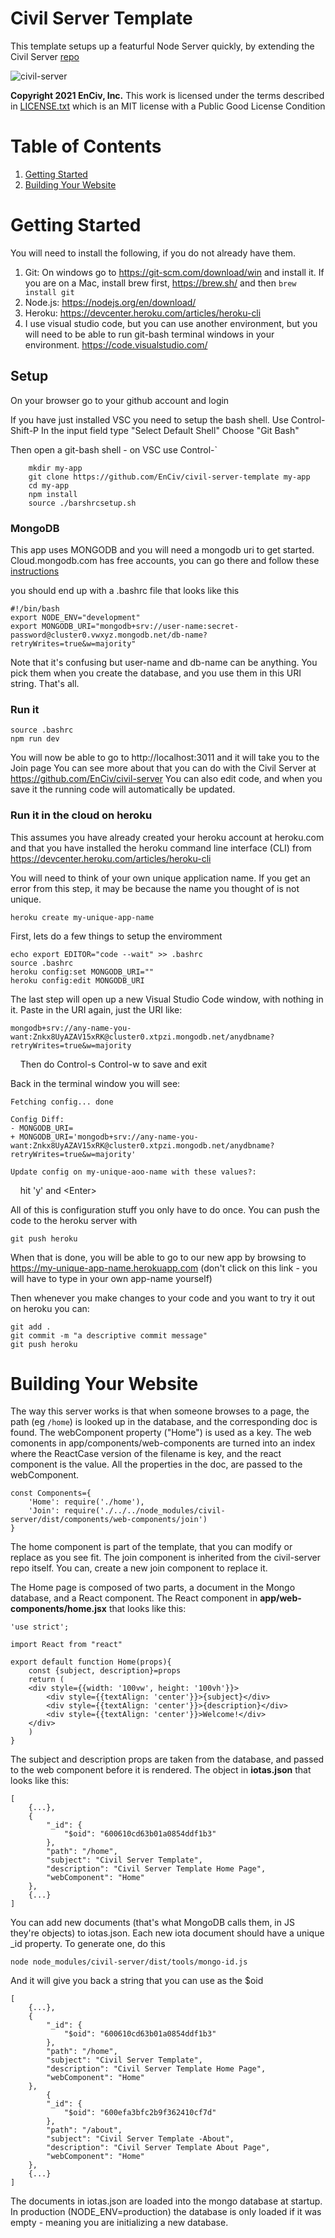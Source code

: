 # Civil Server Template
This template setups up a featurful Node Server quickly, by extending the Civil Server [repo](https://github.com/EnCiv/civil-server)

![civil-server](https://user-images.githubusercontent.com/3317487/105109776-103ae980-5a72-11eb-8182-d0f8d3cdcc30.png)

**Copyright 2021 EnCiv, Inc.** This work is licensed under the terms described in [LICENSE.txt](https://github.com/EnCiv/undebate/blob/master/LICENSE.txt) which is an MIT license with a Public Good License Condition

# Table of Contents
1. [Getting Started](#getting-started)
2. [Building Your Website](#building-your-website)

# Getting Started

You will need to install the following, if you do not already have them.

1. Git: On windows go to https://git-scm.com/download/win and install it. If you are on a Mac, install brew first, https://brew.sh/ and then `brew install git`
2. Node.js: https://nodejs.org/en/download/
3. Heroku: https://devcenter.heroku.com/articles/heroku-cli
4. I use visual studio code, but you can use another environment, but you will need to be able to run git-bash terminal windows in your environment.
   https://code.visualstudio.com/

## Setup

On your browser go to your github account and login

If you have just installed VSC you need to setup the bash shell. Use Control-Shift-P
In the input field type "Select Default Shell"
Choose "Git Bash"

Then open a git-bash shell - on VSC use Control-\`
```
    mkdir my-app
    git clone https://github.com/EnCiv/civil-server-template my-app
    cd my-app
    npm install
    source ./barshrcsetup.sh
```
### MongoDB
This app uses MONGODB and you will need a mongodb uri to get started.   Cloud.mongodb.com has free accounts, you can go there and follow these [instructions](https://docs.google.com/presentation/d/10fEk_OdfN-dYh9PlqG6nTFlu4ENvis_owdHbqWYDpBI/present?slide=id.gb4a0dbf10b_0_93)

you should end up with a .bashrc file that looks like this
```
#!/bin/bash
export NODE_ENV="development"
export MONGODB_URI="mongodb+srv://user-name:secret-password@cluster0.vwxyz.mongodb.net/db-name?retryWrites=true&w=majority"
```
Note that it's confusing but user-name and db-name can be anything.  You pick them when you create the database, and you use them in this URI string.  That's all.  
### Run it
```
source .bashrc
npm run dev
```
You will now be able to go to http://localhost:3011 and it will take you to the Join page
You can see more about that you can do with the Civil Server at https://github.com/EnCiv/civil-server
You can also edit code, and when you save it the running code will automatically be updated.

### Run it in the cloud on heroku
This assumes you have already created your heroku account at heroku.com and that you have installed the heroku command line interface (CLI) from https://devcenter.heroku.com/articles/heroku-cli



You will need to think of your own unique application name.  If you get an error from this step, it may be because the name you thought of is not unique.
```
heroku create my-unique-app-name
```
First, lets do a few things to setup the enviromment
```
echo export EDITOR="code --wait" >> .bashrc
source .bashrc
heroku config:set MONGODB_URI=""
heroku config:edit MONGODB_URI
```
The last step will open up a new Visual Studio Code window, with nothing in it.
Paste in the URI again, just the URI like:
```
mongodb+srv://any-name-you-want:Znkx8UyAZAV15xRK@cluster0.xtpzi.mongodb.net/anydbname?retryWrites=true&w=majority
```
&nbsp;&nbsp;&nbsp;&nbsp;Then do Control-s Control-w to save and exit

Back in the terminal window you will see:
```
Fetching config... done

Config Diff:
- MONGODB_URI=
+ MONGODB_URI='mongodb+srv://any-name-you-want:Znkx8UyAZAV15xRK@cluster0.xtpzi.mongodb.net/anydbname?retryWrites=true&w=majority'

Update config on my-unique-aoo-name with these values?:  
```
&nbsp;&nbsp;&nbsp;&nbsp;hit 'y' and \<Enter\>

All of this is configuration stuff you only have to do once.   You can push the code to the heroku server with
```
git push heroku
```
When that is done, you will be able to go to our new app by browsing to https://my-unique-app-name.herokuapp.com (don't click on this link - you will have to type in your own app-name yourself)

Then whenever you make changes to your code and you want to try it out on heroku you can:
```
git add .
git commit -m "a descriptive commit message"
git push heroku
```
# Building Your Website
The way this server works is that when someone browses to a page, the path (eg `/home`) is looked up in the database, and the corresponding doc is found. The webComponent property ("Home") is used as a key. The web comonents in app/components/web-components are turned into an index where the ReactCase version of the filename is key, and the react component is the value. All the properties in the doc, are passed to the webComponent.

```
const Components={
    'Home': require('./home'),
    'Join': require('./../../node_modules/civil-server/dist/components/web-components/join')
}
```
The home component is part of the template, that you can modify or replace as you see fit.  The join component is inherited from the civil-server repo itself.  You can, create a new join component to replace it. 

The Home page is composed of two parts, a document in the Mongo database, and a React component.  The React component in __app/web-components/home.jsx__ that looks like this:
```
'use strict';

import React from "react"

export default function Home(props){
    const {subject, description}=props
    return (
    <div style={{width: '100vw', height: '100vh'}}>
        <div style={{textAlign: 'center'}}>{subject}</div>
        <div style={{textAlign: 'center'}}>{description}</div>
        <div style={{textAlign: 'center'}}>Welcome!</div>
    </div>
    )
}
```
The subject and description props are taken from the database, and passed to the web component before it is rendered. The object in __iotas.json__ that looks like this:
```
[
    {...},
    {
        "_id": {
            "$oid": "600610cd63b01a0854ddf1b3"
        },
        "path": "/home",
        "subject": "Civil Server Template",
        "description": "Civil Server Template Home Page",
        "webComponent": "Home"
    },
    {...}
]
```
You can add new documents (that's what MongoDB calls them, in JS they're objects) to iotas.json.   Each new iota document should have a unique _id property.  To generate one, do this
```
node node_modules/civil-server/dist/tools/mongo-id.js
```
And it will give you back a string that you can use as the $oid
```
[
    {...},
    {
        "_id": {
            "$oid": "600610cd63b01a0854ddf1b3"
        },
        "path": "/home",
        "subject": "Civil Server Template",
        "description": "Civil Server Template Home Page",
        "webComponent": "Home"
    },
        {
        "_id": {
            "$oid": "600efa3bfc2b9f362410cf7d"
        },
        "path": "/about",
        "subject": "Civil Server Template -About",
        "description": "Civil Server Template About Page",
        "webComponent": "Home"
    },
    {...}
]
```
The documents in iotas.json are loaded into the mongo database at startup. In production (NODE_ENV=production) the database is only loaded if it was empty - meaning you are initializing a new database.



